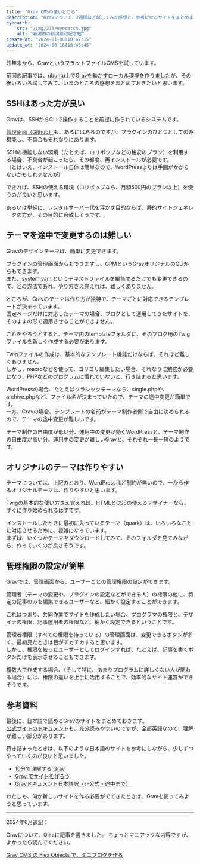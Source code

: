 ```yaml
---
title: "Grav CMSの使いどころ"
description: "Gravについて、2週間ほど試してみた感想と、参考になるサイトをまとめました。"
eyecatch: 
    src: "/img/273/eyecatch.jpg"
    alt: "新潟市の新潟県政記念館"
create_at: "2024-01-08T10:47:15"
update_at: "2024-06-18T18:43:45"
---
```


昨年末から、GravというフラットファイルCMSを試しています。

前回の記事では、[ubuntu上でGravを動かすローカル環境を作りました](/archives/270.html)が、その後いろいろ試してみて、いまのところの感想をまとめておきたいと思います。

## SSHはあった方が良い

Gravは、SSHからCLIで操作することを前提に作られているシステムです。

[管理画面（Github）](https://github.com/getgrav/grav-plugin-admin)も、あるにはあるのですが、プラグインのひとつとしてのみ機能し、不具合もそれなりにあります。

SSHの機能しない環境（たとえば、ロリポップなどの格安のプラン）を利用する場合、不具合が起こったら、その都度、再インストールが必要です。  
（とはいえ、インストール自体は簡単なので、WordPressよりは手間がかからないかもしれませんが）

できれば、SSHの使える環境（ロリポップなら、月額500円のプラン以上）を使うのが良いと思います。

あるいは単純に、レンタルサーバー代を浮かす目的ならば、静的サイトジェネレータの方が、その目的に合致しそうです。

## テーマを途中で変更するのは難しい

Gravのデザインテーマは、簡単に変更できます。

プラグインの管理画面からもできますし、GPMというGravオリジナルのCLIからもできます。  
また、system.yamlというテキストファイルを編集するだけでも変更できるので、どの方法であれ、やり方さえ覚えれば、難しくありません。

ところが、Gravのテーマは作り方が独特で、テーマごとに対応できるテンプレートが決まっています。  
固定ページだけに対応したテーマの場合、ブログとして運用してきたサイトを、そのままの形で適用させることができません。

これをやろうとすると、テーマ内のtemplateフォルダに、そのブログ用のTwigファイルを新しく作成する必要があります。

Twigファイルの作成は、基本的なテンプレート機能だけならば、それほど難しくありません。  
しかし、macroなどを使って、ゴリゴリ編集したい場合、それなりに勉強が必要になり、PHPなどのプログラムに慣れていないと、行き詰まると思います。

WordPressの場合、たとえばクラシックテーマなら、single.phpや、archive.phpなど、ファイル名が決まっていたので、テーマの途中変更が簡単です。  
一方、Gravの場合、テンプレートの名前がテーマ制作者側で自由に決められるので、テーマの途中変更が難しいです。

テーマ制作の自由度が低い分、運用中の変更が効くWordPressと、テーマ制作の自由度が高い分、運用中の変更が難しいGravと、それぞれ一長一短のようです。

## オリジナルのテーマは作りやすい

テーマについては、上記のとおり、WordPressほど制約が無いので、一から作るオリジナルテーマは、作りやすいと思います。

Twigの基本的な使い方さえ覚えれば、HTMLとCSSの使えるデザイナーなら、すぐに作り始められるはずです。

インストールしたときに最初に入っているテーマ（quark）は、いろいろなことに対応させるために、複雑になっています。  
まずは、いくつかテーマをダウンロードしてみて、そのフォルダを見てみながら、作っていくのが良さそうです。

## 管理権限の設定が簡単

Gravでは、管理画面から、ユーザーごとの管理権限の設定ができます。

管理者（テーマの変更や、プラグインの設定などができる人）の権限の他に、特定の記事のみを編集できるユーザーなど、細かく設定することができます。

これはつまり、共同作業でサイトを作成したい場合、プログラマの権限と、デザイナの権限、記事運用者の権限など、細かく設定できるということです。

管理者権限（すべての権限を持っている）の管理画面は、変更できるボタンが多く、最初見たときは目がチカチカすると思います。  
しかし、権限を絞ったユーザーとしてログインすれば、たとえば、記事を書くボタンだけを表示させることもできます。

複数人で作成する場合、（そして特に、あまりプログラムに詳しくない人が関わる場合）には、権限の違いを上手に活用することで、効率的なサイト運営ができそうです。

## 参考資料

最後に、日本語で読めるGravのサイトをまとめておきます。  
[公式サイトのドキュメント](https://learn.getgrav.org/)も、充分読みやすいのですが、全部英語なので、理解が難しい部分があります。

行き詰まったときは、以下のような日本語のサイトを参考にしながら、少しずつやっていくのが良いと思いました。

- [10分で理解する Grav](https://qiita.com/Chanmoro/items/46b496091082be45e44c)
- [Grav でサイトを作ろう](https://grav.maruyuki.org/)
- [Gravドキュメント日本語訳（非公式・途中まで）](https://grav.man29.net/)

わたしも、何か新しいサイトを作る必要がでてきたときは、Gravを使ってみようと思っています。

---

2024年6月追記：

Gravについて、Qiitaに記事を書きました。
ちょっとマニアックな内容ですが、よかったら読んでください。

[Grav CMS の Flex Objects で、ミニブログを作る](https://qiita.com/g222/items/b7c80e3b294dce85a330)
